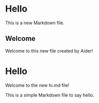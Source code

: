 # Hello

This is a new Markdown file.

## Welcome

Welcome to this new file created by Aider!
# Hello

Welcome to the new hi.md file!

This is a simple Markdown file to say hello.
